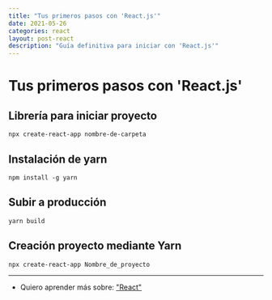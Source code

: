```yaml
---
title: "Tus primeros pasos con 'React.js'"
date: 2021-05-26
categories: react
layout: post-react
description: "Guía definitiva para iniciar con 'React.js'"
---
```


# Tus primeros pasos con 'React.js'

## Librería para iniciar proyecto
`npx create-react-app nombre-de-carpeta`

## Instalación de yarn
`npm install -g yarn`

## Subir a producción
`yarn build`

## Creación proyecto mediante Yarn
`npx create-react-app Nombre_de_proyecto`

***

- Quiero aprender más sobre: ["React"](../00/react)
